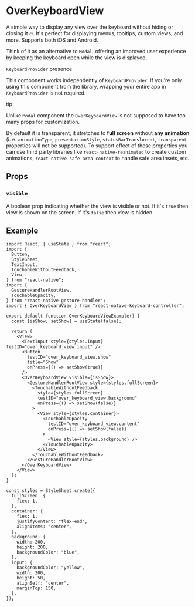 # OverKeyboardView

<!-- -->

A simple way to display any view over the keyboard without hiding or closing it 🔥. It's perfect for displaying menus, tooltips, custom views, and more. Supports both iOS and Android.

Think of it as an alternative to `Modal`, offering an improved user experience by keeping the keyboard open while the view is displayed.

`KeyboardProvider` presence

This component works independently of `KeyboardProvider`. If you're only using this component from the library, wrapping your entire app in `KeyboardProvider` is not required.

tip

Unlike `Modal` component the `OverKeyboardView` is not supposed to have too many props for customization.

By default it is transparent, it stretches to **full screen** without **any animation** (i. e. `animationType`, `presentationStyle`, `statusBarTranslucent`, `transparent` properties will not be supported). To support effect of these properties you can use third party libraries like `react-native-reanimated` to create custom animations, `react-native-safe-area-context` to handle safe area insets, etc.

## Props[​](/react-native-keyboard-controller/pr-preview/pr-1061/docs/api/views/over-keyboard-view.md#props "Direct link to Props")

### `visible`[​](/react-native-keyboard-controller/pr-preview/pr-1061/docs/api/views/over-keyboard-view.md#visible "Direct link to visible")

A boolean prop indicating whether the view is visible or not. If it's `true` then view is shown on the screen. If it's `false` then view is hidden.

## Example[​](/react-native-keyboard-controller/pr-preview/pr-1061/docs/api/views/over-keyboard-view.md#example "Direct link to Example")

```
import React, { useState } from "react";
import {
  Button,
  StyleSheet,
  TextInput,
  TouchableWithoutFeedback,
  View,
} from "react-native";
import {
  GestureHandlerRootView,
  TouchableOpacity,
} from "react-native-gesture-handler";
import { OverKeyboardView } from "react-native-keyboard-controller";

export default function OverKeyboardViewExample() {
  const [isShow, setShow] = useState(false);

  return (
    <View>
      <TextInput style={styles.input} testID="over_keyboard_view.input" />
      <Button
        testID="over_keyboard_view.show"
        title="Show"
        onPress={() => setShow(true)}
      />
      <OverKeyboardView visible={isShow}>
        <GestureHandlerRootView style={styles.fullScreen}>
          <TouchableWithoutFeedback
            style={styles.fullScreen}
            testID="over_keyboard_view.background"
            onPress={() => setShow(false)}
          >
            <View style={styles.container}>
              <TouchableOpacity
                testID="over_keyboard_view.content"
                onPress={() => setShow(false)}
              >
                <View style={styles.background} />
              </TouchableOpacity>
            </View>
          </TouchableWithoutFeedback>
        </GestureHandlerRootView>
      </OverKeyboardView>
    </View>
  );
}

const styles = StyleSheet.create({
  fullScreen: {
    flex: 1,
  },
  container: {
    flex: 1,
    justifyContent: "flex-end",
    alignItems: "center",
  },
  background: {
    width: 200,
    height: 200,
    backgroundColor: "blue",
  },
  input: {
    backgroundColor: "yellow",
    width: 200,
    height: 50,
    alignSelf: "center",
    marginTop: 150,
  },
});
```

